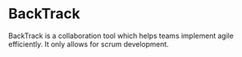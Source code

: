 # BackTrack

BackTrack is a collaboration tool which helps teams implement agile efficiently. It only allows for scrum development.